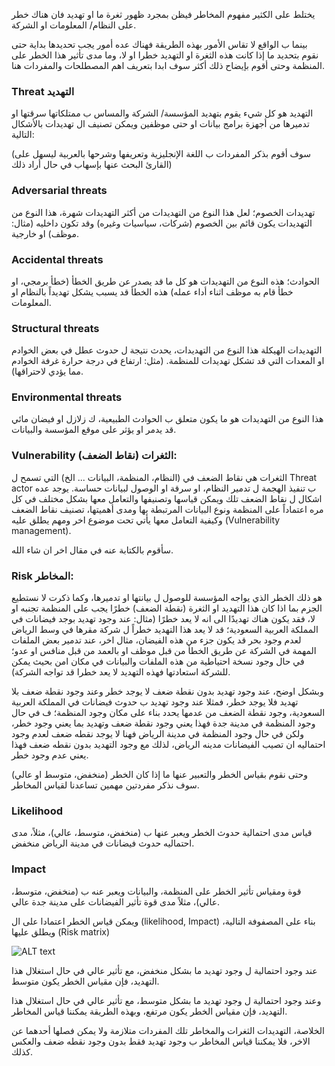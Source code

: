 يختلط على الكثير مفهوم المخاطر فيظن بمجرد ظهور ثغرة ما او تهديد فان هناك خطر على النظام/ المعلومات او الشركة.

بينما ب الواقع لا تقاس الأمور بهذه الطريقة فهناك عده أمور يجب تحديدها بداية حتى نقوم بتحديد ما إذا كانت هذه الثغرة او التهديد خطرا او لا، وما مدى تأثير هذا الخطر على المنظمة وحتى أقوم بإيضاح ذلك أكثر سوف ابدا بتعريف اهم المصطلحات والمفردات هنا.

### Threat  التهديد

التهديد هو كل شيء يقوم بتهديد المؤسسة/ الشركة والمساس ب ممتلكاتها سرقتها او تدميرها من أجهزة برامج بيانات او حتى موظفين ويمكن تصنيف ال تهديدات بالأشكال التالية:

(سوف أقوم بذكر المفردات ب اللغة الإنجليزية وتعريفها وشرحها بالعربية ليسهل على القارئ البحث عنها بإسهاب في حال أراد ذلك)

### Adversarial threats
تهديدات الخصوم؛ لعل هذا النوع من التهديدات من أكثر التهديدات شهرة، هذا النوع من التهديدات يكون قائم بين الخصوم (شركات، سياسيات وغيره) وقد تكون داخليه (مثال: موظف) او خارجية.

### Accidental threats
الحوادث؛ هذه النوع من التهديدات هو كل ما قد يصدر عن طريق الخطأ (خطأ برمجي، او خطأ قام به موظف اثناء أداء عمله) هذه الخطأ قد يسبب يشكل تهديداً بالنظام او المعلومات.

### Structural threats
التهديدات الهيكلة هذا النوع من التهديدات، يحدث نتيجة ل حدوث عطل في بعض الخوادم او المعدات التي قد تشكل تهديدات للمنظمة. (مثل: ارتفاع في درجة حرارة غرفة الخوادم مما يؤدي لاحتراقها).

### Environmental threats
هذا النوع من التهديدات هو ما يكون متعلق ب الحوادث الطبيعية، ك زلازل او فيضان مائي قد يدمر او يؤثر على موقع المؤسسة والبيانات.

 

### Vulnerability الثغرات (نقاط الضعف):

الثغرات هي نقاط الضعف في (النظام، المنظمة، البيانات ... الخ) التي تسمح ل Threat actor ب تنفيذ الهجمة ل تدمير النظام، او سرقة او الوصول لبيانات حساسة. يوجد عده اشكال ل نقاط الضعف تلك ويمكن قياسها وتصنيفها والتعامل معها بشكل مختلف في كل مره اعتماداً على المنظمة ونوع البيانات المرتبطة بها ومدى أهميتها، تصنيف نقاط الضعف وكيفية التعامل معها يأتي تحت موضوع اخر ومهم يطلق عليه (Vulnerability management).

 

سأقوم بالكتابة عنه في مقال اخر ان شاء الله.

 

### Risk المخاطر:

هو ذلك الخطر الذي يواجه المؤسسة للوصول ل بيانتها او تدميرها، وكما ذكرت لا نستطيع الجزم بما اذا كان هذا التهديد او الثغرة (نقطة الضعف) خطرًا يجب على المنظمة تجنبه او لا، فقد يكون هناك تهديدًا الى انه لا يعد خطرًا (مثال: عند وجود تهديد بوجد فيضانات في المملكة العربية السعودية؛ قد لا يعد هذا التهديد خطراً ل شركة مقرها في وسط الرياض لعدم وجود بحر قد يكون جزء من هذه الفيضان، مثال اخر،  عند تدمير بعض الملفات المهمة في الشركة عن طريق الخطأ من قبل موظف او بالعمد من قبل  منافس او عدو؛ في حال وجود نسخة احتياطية من هذه الملفات والبيانات في مكان امن بحيث يمكن للشركة استعادتها فهذه التهديد لا يعد خطرا قد تواجه الشركة).

وبشكل اوضح، عند وجود تهديد بدون نقطة ضعف لا يوجد خطر وعند وجود نقطة ضعف بلا تهديد فلا يوجد خطر، فمثلا عند وجود تهديد ب حدوث فيضانات في المملكة العربية السعودية، وجود نقطة الضعف من عدمها يحدد بناء على مكان وجود المنظمة؛ ف في حال وجود المنظمة في مدينة جدة فهذا يعني وجود نقطة ضعف وتهديد بما يعني وجود خطر، ولكن في حال وجود المنظمة في مدينة الرياض فهنا لا يوجد نقطه ضعف لعدم وجود احتماليه ان تصيب الفيضانات مدينه الرياض، لذلك مع وجود التهديد بدون نقطه ضعف فهذا يعني عدم وجود خطر.

وحتى نقوم بقياس الخطر والتعبير عنها ما إذا كان الخطر (منخفض، متوسط او عالي) سوف نذكر مفردتين مهمين تساعدنا لقياس المخاطر.

### Likelihood
قياس مدى احتمالية حدوث الخطر ويعبر عنها ب (منخفض، متوسط، عالي)، مثلاً، مدى احتماليه حدوث فيضانات في مدينة الرياض منخفض.

### Impact  
قوة ومقياس تأثير الخطر على المنظمة، والبيانات ويعبر عنه ب (منخفض، متوسط، عالي)، مثلاً مدى قوة تأثير الفيضانات على مدينة جدة عالي.

 

ويمكن قياس الخطر اعتمادا على ال (likelihood, Impact) بناء على المصفوفة التالية، ويطلق عليها (Risk matrix)

![ALT text](https://miro.medium.com/max/2812/1*wwgOWv8ZtiHvEVZojGwLmA.png)

عند وجود احتمالية ل وجود تهديد ما بشكل منخفض، مع تأثير عالي في حال استغلال هذا التهديد، فإن مقياس الخطر يكون متوسط.

وعند وجود احتمالية ل وجود تهديد ما بشكل متوسط، مع تأثير عالي في حال استغلال هذا التهديد، فإن مقياس الخطر يكون مرتفع، وبهذه الطريقة يمكننا قياس المخاطر.

الخلاصة، التهديدات الثغرات والمخاطر تلك المفردات متلازمة ولا يمكن فصلها أحدهما عن الاخر، فلا يمكننا قياس المخاطر ب وجود تهديد فقط بدون وجود نقطه ضعف والعكس كذلك.

 

 
 
 
